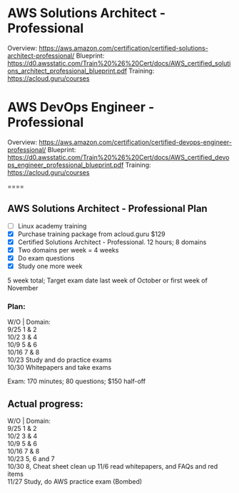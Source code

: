 # AWS Solutions Architect - Professional
Overview: https://aws.amazon.com/certification/certified-solutions-architect-professional/
Blueprint: https://d0.awsstatic.com/Train%20%26%20Cert/docs/AWS_certified_solutions_architect_professional_blueprint.pdf
Training: https://acloud.guru/courses

# AWS DevOps Engineer - Professional
Overview: https://aws.amazon.com/certification/certified-devops-engineer-professional/
Blueprint: https://d0.awsstatic.com/Train%20%26%20Cert/docs/AWS_certified_devops_engineer_professional_blueprint.pdf
Training: https://acloud.guru/courses

====
## AWS Solutions Architect - Professional Plan
- [ ] Linux academy training
- [x] Purchase training package from acloud.guru $129
- [x] Certified Solutions Architect - Professional. 12 hours; 8 domains
- [x] Two domains per week = 4 weeks
- [x] Do exam questions
- [x] Study one more week

5 week total; Target exam date last week of October or first week of November

### Plan:
W/O  | Domain:<br>
9/25   1 & 2<br>
10/2   3 & 4<br>
10/9   5 & 6<br>
10/16  7 & 8<br>
10/23  Study and do practice exams<br>
10/30  Whitepapers and take exams<br>

Exam: 170 minutes; 80 questions; $150 half-off

## Actual progress:
W/O  | Domain:<br>
9/25   1 & 2<br>
10/2   3 & 4<br>
10/9   5 & 6<br>
10/16  7 & 8<br>
10/23  5, 6 and 7<br>
10/30  8, Cheat sheet clean up
11/6   read whitepapers, and FAQs and red items<br>
11/27  Study, do AWS practice exam (Bombed)<br>
